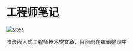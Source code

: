 # [工程师笔记](https://github.com/qitas/docs)

[![sites](http://182.61.61.133/link/resources/SoC.png)](http://docs.qitas.cn)

收录嵌入式工程师技术类文章，目前尚在编辑整理中
